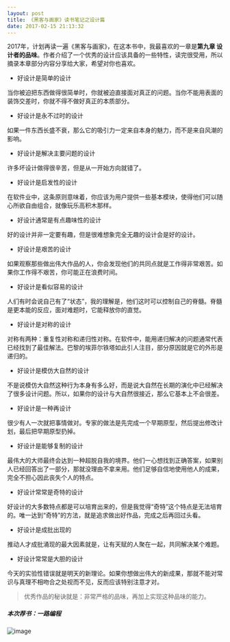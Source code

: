 ```yaml
---
layout: post
title: 《黑客与画家》读书笔记之设计篇
date: 2017-02-15 21:13:32
---
```


2017年，计划再读一遍《黑客与画家》，在这本书中，我最喜欢的一章是**第九章 设计者的品味**。作者介绍了一个优秀的设计应该具备的一些特性，读完很受用，所以摘录本章部分内容分享给大家，希望对你也喜欢。

- 好设计是简单的设计

当你被迫把东西做得很简单时，你就被迫直接面对真正的问题。当你不能用表面的装饰交差时，你就不得不做好真正的本质部分。

- 好设计是永不过时的设计

如果一件东西长盛不衰，那么它的吸引力一定来自本身的魅力，而不是来自风潮的影响。

- 好设计是解决主要问题的设计

许多坏设计做得很辛苦，但是从一开始方向就错了。

- 好设计是启发性的设计

在软件业中，这条原则意味着，你应该为用户提供一些基本模块，使得他们可以随心所欲自由组合，就像玩乐高积木那样。

- 好设计通常是有点趣味性的设计

好的设计并非一定要有趣，但是很难想象完全无趣的设计会是好的设计。

- 好设计是艰苦的设计

如果观察那些做出伟大作品的人，你会发现他们的共同点就是工作得非常艰苦。如果你工作得不艰苦，你可能正在浪费时间。

- 好设计是看似容易的设计

人们有时会说自己有了“状态”，我的理解是，他们这时可以控制自己的脊髓。脊髓是更本能的反应，面对难题时，它能释放你的直觉。

- 好设计是对称的设计

对称有两种：重复性对称和递归性对称。在软件中，能用递归解决的问题通常代表已经找到了最佳解法。巴黎的埃菲尔铁塔如此引人注目，部分原因就是它的外形是递归的。

- 好设计是模仿大自然的设计

不是说模仿大自然这种行为本身有多么好，而是说大自然在长期的演化中已经解决了很多设计问题。所以，如果你的设计与大自然很接近，那么它基本上不会很差。

- 好设计是一种再设计

很少有人一次就把事情做对。专家的做法是先完成一个早期原型，然后提出修改计划，最后把早期原型扔掉。

- 好设计是能够复制的设计

最伟大的大师最终会达到一种超脱自我的境界。他们一心想找到正确答案，如果别人已经回答出了一部分，那就没理由不拿来用。他们足够自信地使用他人的成果，完全不担心因此丧失个人的特点。

- 好设计常常是奇特的设计

好设计的大多数特点都是可以培育出来的，但是我觉得“奇特”这个特点是无法培育的。唯一达到“奇特”的方法，就是追求做出好作品，完成之后再回过头看。


- 好设计是成批出现的

推动人才成批涌现的最大因素就是，让有天赋的人聚在一起，共同解决某个难题。

- 好设计常常是大胆的设计

今天的实验性错误就是明天的新理论。如果你想做出伟大的新成果，那就不能对常识与真理不相吻合之处视而不见，反而应该特别注意才对。

>优秀作品的秘诀就是：非常严格的品味，再加上实现这种品味的能力。

##### 本次荐书：一路编程

![image](https://img10.360buyimg.com/n1/s200x200_jfs/t3457/287/2410891900/499090/6c16e5b9/585417c0Na79b28a1.jpg)


